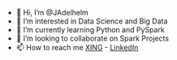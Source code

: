 - 👋 Hi, I’m @JAdelhelm
- 👀 I’m interested in Data Science and Big Data
- 🌱 I’m currently learning Python and PySpark
- 💞️ I’m looking to collaborate on Spark Projects
- 📫 How to reach me [XING](https://www.xing.com/profile/Joerg_Adelhelm/cv) - [LinkedIn](https://de.linkedin.com/in/j%C3%B6rg-adelhelm-b938841b9)


<!---
JAdelhelm/JAdelhelm is a ✨ special ✨ repository because its `README.md` (this file) appears on your GitHub profile.
You can click the Preview link to take a look at your changes.
--->

